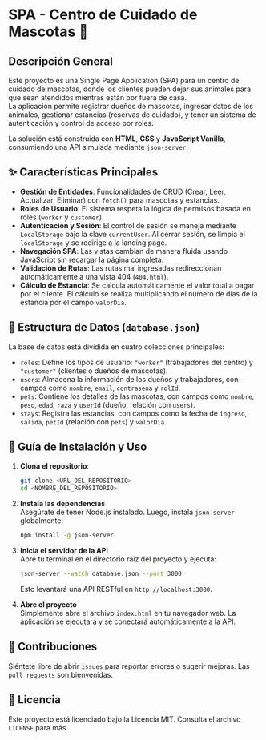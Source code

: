 # SPA - Centro de Cuidado de Mascotas 🐾

## Descripción General

Este proyecto es una Single Page Application (SPA) para un centro de cuidado de mascotas, donde los clientes pueden dejar sus animales para que sean atendidos mientras están por fuera de casa.  
La aplicación permite registrar dueños de mascotas, ingresar datos de los animales, gestionar estancias (reservas de cuidado), y tener un sistema de autenticación y control de acceso por roles.

La solución está construida con **HTML**, **CSS** y **JavaScript Vanilla**, consumiendo una API simulada mediante `json-server`.

## ✨ Características Principales

- **Gestión de Entidades**: Funcionalidades de CRUD (Crear, Leer, Actualizar, Eliminar) con `fetch()` para mascotas y estancias.
- **Roles de Usuario**: El sistema respeta la lógica de permisos basada en roles (`worker` y `customer`).
- **Autenticación y Sesión**: El control de sesión se maneja mediante `LocalStorage` bajo la clave `currentUser`. Al cerrar sesión, se limpia el `localStorage` y se redirige a la landing page.
- **Navegación SPA**: Las vistas cambian de manera fluida usando JavaScript sin recargar la página completa.
- **Validación de Rutas**: Las rutas mal ingresadas redireccionan automáticamente a una vista 404 (`404.html`).
- **Cálculo de Estancia**: Se calcula automáticamente el valor total a pagar por el cliente. El cálculo se realiza multiplicando el número de días de la estancia por el campo `valorDia`.

## 📂 Estructura de Datos (`database.json`)

La base de datos está dividida en cuatro colecciones principales:

- `roles`: Define los tipos de usuario: `"worker"` (trabajadores del centro) y `"customer"` (clientes o dueños de mascotas).
- `users`: Almacena la información de los dueños y trabajadores, con campos como `nombre`, `email`, `contrasena` y `rolId`.
- `pets`: Contiene los detalles de las mascotas, con campos como `nombre`, `peso`, `edad`, `raza` y `userId` (dueño, relación con `users`).
- `stays`: Registra las estancias, con campos como la fecha de `ingreso`, `salida`, `petId` (relación con `pets`) y `valorDia`.

## 🚀 Guía de Instalación y Uso

1. **Clona el repositorio**:

   ```bash
   git clone <URL_DEL_REPOSITORIO>
   cd <NOMBRE_DEL_REPOSITORIO>
   ```

2. **Instala las dependencias**  
   Asegúrate de tener Node.js instalado. Luego, instala `json-server` globalmente:

   ```bash
   npm install -g json-server
   ```

3. **Inicia el servidor de la API**  
   Abre tu terminal en el directorio raíz del proyecto y ejecuta:

   ```bash
   json-server --watch database.json --port 3000
   ```

   Esto levantará una API RESTful en `http://localhost:3000`.

4. **Abre el proyecto**  
   Simplemente abre el archivo `index.html` en tu navegador web. La aplicación se ejecutará y se conectará automáticamente a la API.

## 🤝 Contribuciones

Siéntete libre de abrir `issues` para reportar errores o sugerir mejoras. Las `pull requests` son bienvenidas.

## 📄 Licencia

Este proyecto está licenciado bajo la Licencia MIT. Consulta el archivo `LICENSE` para más
